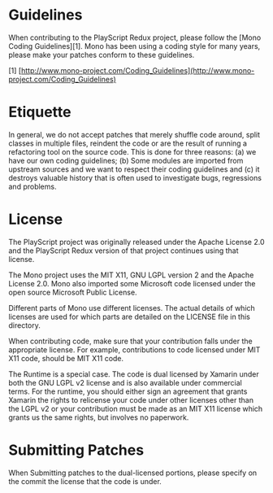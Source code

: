 
Guidelines
==========

When contributing to the PlayScript Redux project, please follow the [Mono Coding Guidelines][1].  Mono has been using a coding style for many years, please make your patches conform to these guidelines.

[1] [http://www.mono-project.com/Coding_Guidelines](http://www.mono-project.com/Coding_Guidelines)

Etiquette
=========

In general, we do not accept patches that merely shuffle code around, split classes in multiple files, reindent the code or are the result of running a refactoring tool on the source code.  This is done for
three reasons: (a) we have our own coding guidelines; (b) Some modules are imported from upstream sources and we want to respect their coding guidelines and (c) it destroys valuable history that is often used to investigate bugs, regressions and problems.

License
=======

The PlayScript project was originally released under the Apache License 2.0 and the PlayScript Redux version of that project continues using that license.

The Mono project uses the MIT X11, GNU LGPL version 2 and the Apache License 2.0.  Mono also imported some Microsoft code licensed under the open source Microsoft Public License.

Different parts of Mono use different licenses.  The actual details of which licenses are used for which parts are detailed on the LICENSE file in this directory.

When contributing code, make sure that your contribution falls under the appropriate license. For example, contributions to code licensed under MIT X11 code, should be MIT X11 code.

The Runtime is a special case.  The code is dual licensed by Xamarin under both the GNU LGPL v2 license and is also available under commercial terms.  For the runtime, you should either sign an agreement that grants Xamarin the rights to relicense your code under
other licenses other than the LGPL v2 or your contribution must be made as an MIT X11 license which grants us the same rights, but involves no paperwork.

Submitting Patches
==================

When Submitting patches to the dual-licensed portions, please specify on the commit the license that the code is under.
